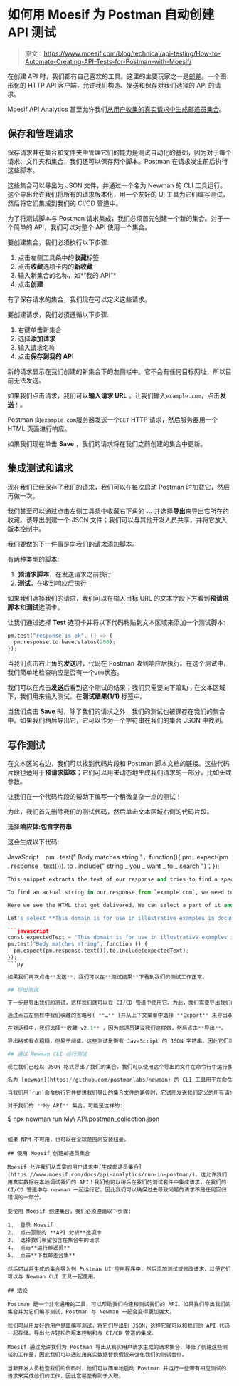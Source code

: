 # 如何用 Moesif 为 Postman 自动创建 API 测试

> 原文：<https://www.moesif.com/blog/technical/api-testing/How-to-Automate-Creating-API-Tests-for-Postman-with-Moesif/>

在创建 API 时，我们都有自己喜欢的工具。这里的主要玩家之一是[邮差](https://www.getpostman.com/)。一个图形化的 HTTP API 客户端，允许我们构造、发送和保存对我们选择的 API 的请求。

Moesif API Analytics 甚至允许我们[从用户收集的真实请求中生成邮递员集合](https://www.moesif.com/docs/api-analytics/run-in-postman/)。

## 保存和管理请求

保存请求并在集合和文件夹中管理它们的能力是测试自动化的基础，因为对于每个请求、文件夹和集合，我们还可以保存两个脚本。Postman 在请求发生前后执行这些脚本。

这些集合可以导出为 JSON 文件，并通过一个名为 Newman 的 CLI 工具运行。这个导出允许我们将所有的请求版本化，用一个友好的 UI 工具为它们编写测试，然后将它们集成到我们的 CI/CD 管道中。

为了将测试脚本与 Postman 请求集成，我们必须首先创建一个新的集合。对于一个简单的 API，我们可以对整个 API 使用一个集合。

要创建集合，我们必须执行以下步骤:

1.  点击左侧工具条中的**收藏**标签
2.  点击**收藏**选项卡内的**新收藏**
3.  输入新集合的名称，如*“我的 API”*
4.  点击**创建**

有了保存请求的集合，我们现在可以定义这些请求。

要创建请求，我们必须遵循以下步骤:

1.  右键单击新集合
2.  选择**添加请求**
3.  输入请求名称
4.  点击**保存到我的 API**

新的请求显示在我们创建的新集合下的左侧栏中。它不会有任何目标网址，所以目前无法发送。

如果我们点击请求，我们可以**输入请求 URL** 。让我们输入`example.com`，点击**发送**！。

Postman 向`example.com`服务器发送一个`GET` HTTP 请求，然后服务器用一个 HTML 页面进行响应。

如果我们现在单击 **Save** ，我们的请求将在我们之前创建的集合中更新。

## 集成测试和请求

现在我们已经保存了我们的请求，我们可以在每次启动 Postman 时加载它，然后再做一次。

我们甚至可以通过点击左侧工具条中收藏右下角的 **…** 并选择**导出**来导出它所在的收藏。该导出创建一个 JSON 文件；我们可以与其他开发人员共享，并将它放入版本控制中。

我们要做的下一件事是向我们的请求添加脚本。

有两种类型的脚本:

1.  **预请求脚本**，在发送请求之前执行
2.  **测试**，在收到响应后执行

如果我们选择我们的请求，我们可以在输入目标 URL 的文本字段下方看到**预请求脚本**和**测试**选项卡。

让我们通过选择 **Test** 选项卡并将以下代码粘贴到文本区域来添加一个测试脚本:

```py
pm.test("response is ok", () => {
  pm.response.to.have.status(200);
}); 
```

当我们点击右上角的**发送**时，代码在 Postman 收到响应后执行。在这个测试中，我们简单地检查响应是否有一个`200`状态。

我们可以在点击**发送**后看到这个测试的结果；我们只需要向下滚动；在文本区域下，我们用来输入测试。在**测试结果(1/1)** 标签中。

当我们点击 **Save** 时，除了我们的请求之外，我们的测试也被保存在我们的集合中。如果我们稍后导出它，它可以作为一个字符串在我们的集合 JSON 中找到。

## 写作测试

在文本区的右边，我们可以找到代码片段和 Postman 脚本文档的链接。这些代码片段也适用于**预请求脚本**；它们可以用来动态地生成我们请求的一部分，比如头或参数。

让我们在一个代码片段的帮助下编写一个稍微复杂一点的测试！

为此，我们首先删除我们的测试代码，然后单击文本区域右侧的代码片段。

选择**响应体:包含字符串**

这会生成以下代码:

JavaScript ` ` pm . test(" Body matches string "，function(){ pm . expect(pm . response . text())). to . include(" string _ you _ want _ to _ search ")；});

```py
This snippet extracts the text of our response and tries to find a specific string in it.

To find an actual string in our response from `example.com`, we need to scroll down and select the **Body** tab.

Here we see the HTML that got delivered. We can select a part of it and use it in our test instead of the `"string_you_want_to_search"` placeholder.

Let's select **This domain is for use in illustrative examples in documents.** and update our test, so it looks like the following:

```javascript
const expectedText = "This domain is for use in illustrative examples in documents.";
pm.test("Body matches string", function () {
  pm.expect(pm.response.text()).to.include(expectedText);
}); 
```py

如果我们再次点击**发送**，我们可以在**测试结果**下看到我们的测试工作正常。

## 导出测试

下一步是导出我们的测试，这样我们就可以在 CI/CD 管道中使用它。为此，我们需要导出我们的集合，其中包括我们的测试。

通过点击左侧栏中我们收藏的省略号( **…** )并从上下文菜单中选择 **Export** 来导出收藏。

在对话框中，我们选择**收藏 v2.1** ，因为邮递员建议我们这样做，然后点击**导出**。

导出格式有点粗糙，但易于阅读。这些测试是带有 JavaScript 的 JSON 字符串，因此它们可以用编辑器来操作，但是使用 Postman 至少给了我们一些 IDE 特性。

## 通过 Newman CLI 运行测试

现在我们已经以 JSON 格式导出了我们的集合，我们可以使用这个导出的文件在命令行中运行我们的测试。

名为 [newman](https://github.com/postmanlabs/newman) 的 CLI 工具用于在命令行中运行 Postman 集合。

当我们用`run`命令执行它并提供我们导出的集合文件的路径时，它试图发送我们定义的所有请求并执行测试脚本。

对于我们的 **My API** 集合，可能是这样的:

```
$ npx newman run My\ API.postman_collection.json 
```

如果 NPM 不可用，也可以在全球范围内安装纽曼。

## 使用 Moesif 创建邮递员集合

Moesif 允许我们从真实的用户请求中[生成邮递员集合](https://www.moesif.com/docs/api-analytics/run-in-postman/)。这允许我们用真实数据在本地调试我们的 API！我们也可以稍后在我们的测试套件中集成请求，在我们的 CI/CD 管道中与 newman 一起运行它，因此我们可以确保过去导致问题的请求不是任何回归错误的一部分。

要使用 Moesif 创建集合，我们必须遵循以下步骤:

1.  登录 Moesif
2.  点击顶部的 **API 分析**选项卡
3.  选择我们希望包含在集合中的请求
4.  点击**运行邮递员**
5.  点击**下载邮差合集**

然后可以将生成的集合导入到 Postman UI 应用程序中，然后添加测试或修改请求，以便它们可以与 Newman CLI 工具一起使用。

## 结论

Postman 是一个非常通用的工具，可以帮助我们构建和测试我们的 API。如果我们导出我们的集合并为它们编写测试，Postman 与 Newman 一起会变得更加强大。

我们可以用友好的用户界面编写测试，将它们导出到 JSON，这样它就可以和我们的 API 代码一起存储。导出允许轻松的版本控制和与 CI/CD 管道的集成。

Moesif 通过允许我们为 Postman 导出从真实用户请求生成的请求集合，降低了创建这些测试的工作量，因此我们可以通过用真实数据替换假设来强化我们的测试套件。

当新开发人员检查我们的代码时，他们可以简单地启动 Postman 并运行一些带有相应测试的请求来完成他们的工作，因此它甚至有助于入职。